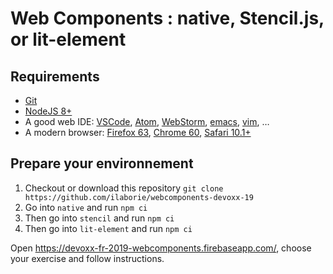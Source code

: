 Web Components : native, Stencil.js, or lit-element
===

Requirements
---

* [Git](https://git-scm.com/)
* [NodeJS 8+](https://nodejs.org/)
* A good web IDE: [VSCode](https://code.visualstudio.com/), [Atom](https://atom.io/), [WebStorm](https://www.jetbrains.com/webstorm/), [emacs](https://www.gnu.org/software/emacs/), [vim](https://www.vim.org/), …
* A modern browser: [Firefox 63](https://www.mozilla.org/firefox), [Chrome 60](https://www.google.com/chrome/), [Safari 10.1+](https://www.apple.com/fr/safari/)

Prepare your environnement
---

1. Checkout or download this repository `git clone https://github.com/ilaborie/webcomponents-devoxx-19`
2. Go into `native` and run `npm ci`
3. Then go into `stencil` and run `npm ci`
4. Then go into `lit-element` and run `npm ci`


Open <https://devoxx-fr-2019-webcomponents.firebaseapp.com/>, choose your exercise and follow instructions.